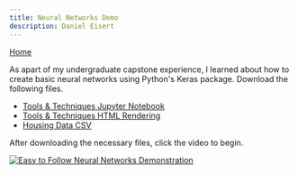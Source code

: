 ```yaml
---
title: Neural Networks Demo
description: Daniel Eisert
---
```


[Home](../index.md)

As apart of my undergraduate capstone experience, I learned about how to create basic neural networks using Python's Keras package. Download the following files.
- [Tools & Techniques Jupyter Notebook](ToolsTechniques.ipynb)
- [Tools & Techniques HTML Rendering](ToolsTechniques.html)
- [Housing Data CSV](subset_cleaned_data.csv)

After downloading the necessary files, click the video to begin.

[![Easy to Follow Neural Networks Demonstration](https://img.youtube.com/vi/juxqMT0Ow7E/0.jpg)](https://www.youtube.com/watch?v=juxqMT0Ow7E)
